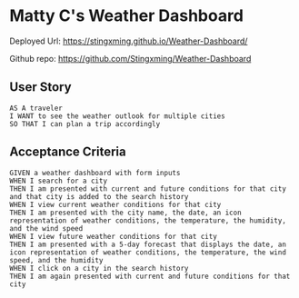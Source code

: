 <!-- create search bar in HTML (input box) -->

<!-- create button for input box -->

<!-- grab value of user input -->

<!-- create function to get lat/lon of location searched (fetch coordinates) -->

<!-- https://openweathermap.org/api/geocoding-api (find a way to insert user input into API call URL)  -->

<!-- assign user input a variable, assign API call URL a variable, concatinate user input with API call URL -->

<!-- "http://api.openweathermap.org/geo/1.0/direct?q=" + CityName + "&appid="+ API key -->

<!-- create function that calls for weather data using the lat/lon -->

<!-- EXAMPLE: response.current.temp -->

# Matty C's Weather Dashboard

Deployed Url: https://stingxming.github.io/Weather-Dashboard/

Github repo: https://github.com/Stingxming/Weather-Dashboard

## User Story

```
AS A traveler
I WANT to see the weather outlook for multiple cities
SO THAT I can plan a trip accordingly
```

## Acceptance Criteria

```
GIVEN a weather dashboard with form inputs
WHEN I search for a city
THEN I am presented with current and future conditions for that city and that city is added to the search history
WHEN I view current weather conditions for that city
THEN I am presented with the city name, the date, an icon representation of weather conditions, the temperature, the humidity, and the wind speed
WHEN I view future weather conditions for that city
THEN I am presented with a 5-day forecast that displays the date, an icon representation of weather conditions, the temperature, the wind speed, and the humidity
WHEN I click on a city in the search history
THEN I am again presented with current and future conditions for that city
```
